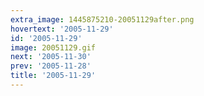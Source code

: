 ```yaml
---
extra_image: 1445875210-20051129after.png
hovertext: '2005-11-29'
id: '2005-11-29'
image: 20051129.gif
next: '2005-11-30'
prev: '2005-11-28'
title: '2005-11-29'
---
```

